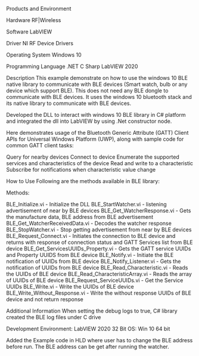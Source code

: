 Products and Environment

Hardware RF|Wireless

Software LabVIEW

Driver NI RF Device Drivers

Operating System Windows 10

Programming Language .NET C Sharp LabVIEW 2020

Description This example demonstrate on how to use the windows 10 BLE native library to communicate with BLE devices (Smart watch, bulb or any device which support BLE). This does not need any BLE dongle to communicate with BLE devices. It uses the windows 10 bluetooth stack and its native library to communicate with BLE devices.

Developed the DLL to interact with windows 10 BLE library in C# platform and integrated the dll into LabVIEW by using .Net constructor node.

Here demonstrates usage of the Bluetooth Generic Attribute (GATT) Client APIs for Universal Windows Platform (UWP), along with sample code for common GATT client tasks:

Query for nearby devices Connect to device Enumerate the supported services and characteristics of the device Read and write to a characteristic Subscribe for notifications when characteristic value change

How to Use Following are the methods available in BLE library:

Methods:

BLE_Initialize.vi - Initialize the DLL BLE_StartWatcher.vi - listening advertisement of near by BLE devices BLE_Get_WatcherResponse.vi - Gets the manufacture data, BLE address from BLE advertisement BLE_Get_WatcherReceivedData.vi - Decodes the watcher response BLE_StopWatcher.vi - Stop getting advertisement from near by BLE devices BLE_Request_Connect.vi - Initiates the connection to BLE device and returns with response of connection status and GATT Services list from BLE device BLE_Get_ServicesUUIDs_Property.vi - Gets the GATT service UUIDs and Property UUIDS from BLE device BLE_Notify.vi - Initiate the BLE notification of UUIDs from BLE device BLE_Notify_Listener.vi - Gets the notification of UUIDs from BLE device BLE_Read_Characteristic.vi - Reads the UUIDs of BLE device BLE_Read_CharacteristicArray.vi - Reads the array of UUIDs of BLE device BLE_Request_ServiceUUIDs.vi - Get the Service UUIDs BLE_Write.vi - Write the UUIDs of BLE device BLE_Write_Without_Response.vi - Write the without response UUIDs of BLE device and not return response

Additional Information When setting the debug logs to true, C# library created the BLE log files under C drive

Development Environment: LabVIEW 2020 32 Bit OS: Win 10 64 bit

Added the Example code in HLD where user has to change the BLE address before run. The BLE address can be get after running the watcher.
